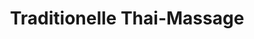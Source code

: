 ---
title: "Traditionelle Thai-Massage"
url: /bad-fallingbostel/traditionelle-thai-massage/
shop: Massage
---